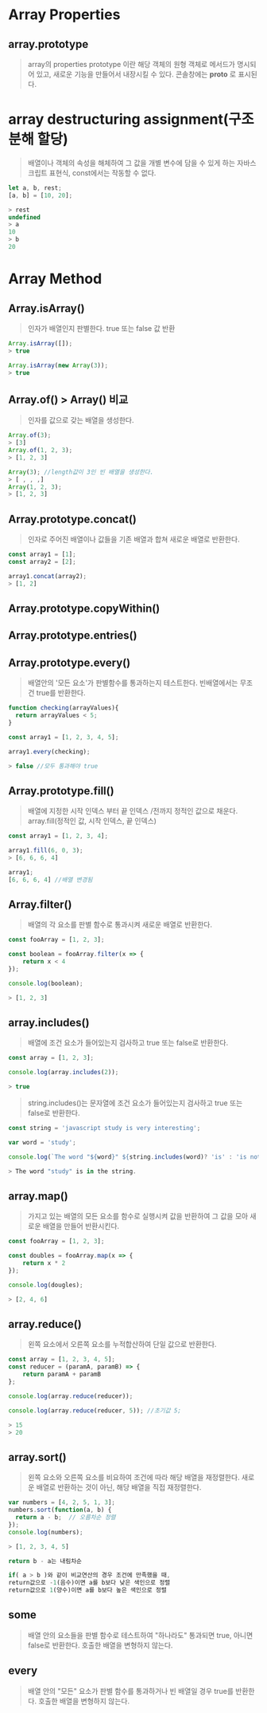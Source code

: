 
# Array Properties
## array.prototype
> array의 properties
> prototype 이란 해당 객체의 원형 객체로 메서드가 명시되어 있고, 새로운 기능을 만들어서 내장시킬 수 있다. 콘솔창에는 __proto__ 로 표시된다.


# array destructuring assignment(구조 분해 할당)
> 배열이나 객체의 속성을 해체하여 그 값을 개별 변수에 담을 수 있게 하는 자바스크립트 표현식, const에서는 작동할 수 없다.
```js
let a, b, rest;
[a, b] = [10, 20];

> rest
undefined
> a
10
> b
20
```

# Array Method

## Array.isArray()
> 인자가 배열인지 판별한다. true 또는 false 값 반환
```js
Array.isArray([]);
> true

Array.isArray(new Array(3));
> true
```

## Array.of() > Array() 비교
> 인자를 값으로 갖는 배열을 생성한다.
```js
Array.of(3);
> [3]
Array.of(1, 2, 3);
> [1, 2, 3]

Array(3); //length값이 3인 빈 배열을 생성한다.
> [ , , ,]
Array(1, 2, 3);
> [1, 2, 3]
```

## Array.prototype.concat()
> 인자로 주어진 배열이나 값들을 기존 배열과 합쳐 새로운 배열로 반환한다.
```js
const array1 = [1];
const array2 = [2];

array1.concat(array2);
> [1, 2]
```

## Array.prototype.copyWithin()

## Array.prototype.entries()

## Array.prototype.every()
> 배열안의 '모든 요소'가 판별함수를 통과하는지 테스트한다.
> 빈배열에서는 무조건 true를 반환한다.
```js
function checking(arrayValues){
  return arrayValues < 5;
}

const array1 = [1, 2, 3, 4, 5];

array1.every(checking);

> false //모두 통과해야 true
```

## Array.prototype.fill()
> 배열에 지정한 시작 인덱스 부터 끝 인덱스 /전까지 정적인 값으로 채운다.
> array.fill(정적인 값, 시작 인덱스, 끝 인덱스)
```js
const array1 = [1, 2, 3, 4];

array1.fill(6, 0, 3);
> [6, 6, 6, 4]

array1;
[6, 6, 6, 4] //배열 변경됨
```


## Array.filter()
> 배열의 각 요소를 판별 함수로 통과시켜 새로운 배열로 반환한다.
```js
const fooArray = [1, 2, 3];

const boolean = fooArray.filter(x => { 
    return x < 4
});

console.log(boolean);

> [1, 2, 3]
```

## array.includes()
> 배열에 조건 요소가 들어있는지 검사하고 true 또는 false로 반환한다.
```js
const array = [1, 2, 3];

console.log(array.includes(2));

> true

```
> string.includes()는 문자열에 조건 요소가 들어있는지 검사하고 true 또는 false로 반환한다.
```js
const string = 'javascript study is very interesting';

var word = 'study';

console.log(`The word "${word}" ${string.includes(word)? 'is' : 'is not'} in the string.`);

> The word "study" is in the string.

```
## array.map()
> 가지고 있는 배열의 모든 요소를 함수로 실행시켜 값을 반환하여 그 값을 모아 새로운 배열을 만들어 반환시킨다.
```js
const fooArray = [1, 2, 3];

const doubles = fooArray.map(x => { 
    return x * 2
});

console.log(dougles);

> [2, 4, 6]
```


## array.reduce()
> 왼쪽 요소에서 오른쪽 요소를 누적합산하여 단일 값으로 반환한다.
```js
const array = [1, 2, 3, 4, 5];
const reducer = (paramA, paramB) => {
    return paramA + paramB
};

console.log(array.reduce(reducer));

console.log(array.reduce(reducer, 5)); //초기값 5;

> 15
> 20
```

## array.sort()
> 왼쪽 요소와 오른쪽 요소를 비요하여 조건에 따라 해당 배열을 재정렬한다. 새로운 배열로 반환하는 것이 아닌, 해당 배열을 직접 재정렬한다.

```js
var numbers = [4, 2, 5, 1, 3];
numbers.sort(function(a, b) {
  return a - b;  // 오름차순 정렬
});
console.log(numbers);

> [1, 2, 3, 4, 5]

return b - a는 내림차순

if( a > b )와 같이 비교연산의 경우 조건에 만족했을 때,
return값으로 -1(음수)이면 a를 b보다 낮은 색인으로 정렬
return값으로 1(양수)이면 a를 b보다 높은 색인으로 정렬
```

## some
> 배열 안의 요소들을 판별 함수로 테스트하여 "하나라도" 통과되면 true, 아니면 false로 반환한다. 호출한 배열을 변형하지 않는다.

## every
> 배열 안의 "모든" 요소가 판별 함수를 통과하거나 빈 배열일 경우 true를 반환한다. 호출한 배열을 변형하지 않는다.
